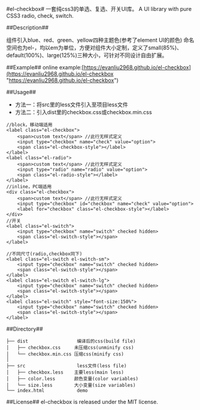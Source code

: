 #el-checkbox#
一套纯css3的单选、复选、开关UI库。
A UI library with pure CSS3 radio, check, switch.

##Description##

组件引入blue、red、green、yellow四种主题色(参考了element UI的颜色)
命名空间也为el-，均以em为单位，方便对组件大小定制，定义了small(85%)、default(100%)、large(125%)三种大小，可针对不同设计自由扩展。

##Example##
online example:[https://evanliu2968.github.io/el-checkbox](https://evanliu2968.github.io/el-checkbox "https://evanliu2968.github.io/el-checkbox")

##Usage##
- 方法一：将src里的less文件引入至项目less文件
- 方法二：引入dist里的checkbox.css或checkbox.min.css

```
//block，移动端适用
<label class="el-checkbox">
    <span>custom text</span> //此行无样式定义
    <input type="checkbox" name="check" value="option">
    <span class="el-checkbox-style"></label>
</label>
<label class="el-radio">
    <span>custom text</span> //此行无样式定义
    <input type="radio" name="radio" value="option">
    <span class="el-radio-style"></label>
</label>
//inline，PC端适用
<div class="el-checkbox">
    <span>custom text</span> //此行无样式定义
    <input type="checkbox" id="checkbox" name="check" value="option">
    <label for="checkbox" class="el-checkbox-style"></label>
</div>
//开关
<label class="el-switch">
    <input type="checkbox" name="switch" checked hidden>
    <span class="el-switch-style"></span>
</label>

//不同尺寸(radio,checkbox同下)
<label class="el-switch el-switch-sm">
    <input type="checkbox" name="switch" checked hidden>
    <span class="el-switch-style"></span>
</label>
<label class="el-switch el-switch-lg">
    <input type="checkbox" name="switch" checked hidden>
    <span class="el-switch-style"></span>
</label>
<label class="el-switch" style="font-size:150%">
    <input type="checkbox" name="switch" checked hidden>
    <span class="el-switch-style"></span>
</label>
```

##Directory##
```
├── dist                  编译后的css(build file)              
│   ├── checkbox.css     未压缩css(unminify css)          
│   └── checkbox.min.css 压缩css(minify css) 
│ 
├── src                   less文件(less file)
│   ├── checkbox.less    主要less(main less)
│   ├── color.less       颜色变量(color variables)
│   └── size.less        大小变量(size variables)
└── index.html            demo
```

##License##
el-checkbox is released under the MIT license.